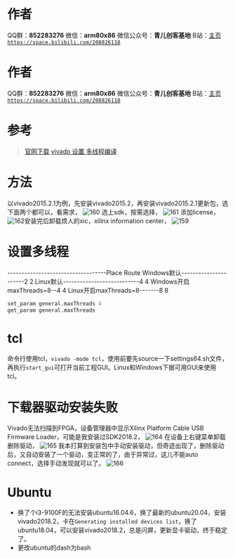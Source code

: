 ﻿# 作者
QQ群：**852283276**
微信：**arm80x86**
微信公众号：**青儿创客基地**
B站：[主页 `https://space.bilibili.com/208826118`](https://space.bilibili.com/208826118)

# 作者
QQ群：**852283276**
微信：**arm80x86**
微信公众号：**青儿创客基地**
B站：[主页 `https://space.bilibili.com/208826118`](https://space.bilibili.com/208826118)

# 参考
> [官网下载](https://china.xilinx.com/support/download.html)
> [vivado 设置 多线程编译](https://blog.csdn.net/angelbosj/article/details/51596146)

# 方法
以vivado2015.2.1为例，先安装vivado2015.2，再安装vivado2015.2.1更新包，选下面两个都可以，看需求，
![160](https://img-blog.csdnimg.cn/20190726212422185.png?x-oss-process=image/watermark,type_ZmFuZ3poZW5naGVpdGk,shadow_10,text_aHR0cHM6Ly9ibG9nLmNzZG4ubmV0L1podV9aaHVfMjAwOQ==,size_16,color_FFFFFF,t_70)
选上sdk，按需选择，
![161](https://img-blog.csdnimg.cn/2019072621251276.png?x-oss-process=image/watermark,type_ZmFuZ3poZW5naGVpdGk,shadow_10,text_aHR0cHM6Ly9ibG9nLmNzZG4ubmV0L1podV9aaHVfMjAwOQ==,size_16,color_FFFFFF,t_70)
添加license，
![162](https://img-blog.csdnimg.cn/20190726212605999.png?x-oss-process=image/watermark,type_ZmFuZ3poZW5naGVpdGk,shadow_10,text_aHR0cHM6Ly9ibG9nLmNzZG4ubmV0L1podV9aaHVfMjAwOQ==,size_16,color_FFFFFF,t_70)安装完后卸载烦人的xic，xilinx information center，
![159](https://img-blog.csdnimg.cn/2019072621265123.png?x-oss-process=image/watermark,type_ZmFuZ3poZW5naGVpdGk,shadow_10,text_aHR0cHM6Ly9ibG9nLmNzZG4ubmV0L1podV9aaHVfMjAwOQ==,size_16,color_FFFFFF,t_70)
# 设置多线程
-----------------------------------Place Route
Windows默认----------------------2 2
Linux默认---------------------------4 4
Windows开启maxThreads=8--4 4
Linux开启maxThreads=8-------8 8
```tcl
set_param general.maxThreads 4
get_param general.maxThreads
```

# tcl
命令行使用tcl，`vivado -mode tcl`，使用前要先source一下settings64.sh文件，再执行`start_gui`可打开当前工程GUI。Linux和Windows下据可用GUI来使用tcl。

# 下载器驱动安装失败
Vivado无法扫描到FPGA，设备管理器中显示Xilinx Platform Cable USB Firmware Loader，可能是我安装过SDK2018.2，
![164](https://img-blog.csdnimg.cn/20190731173414183.png)
在设备上右键菜单卸载删除驱动，
![165](https://img-blog.csdnimg.cn/20190731173531289.png?x-oss-process=image/watermark,type_ZmFuZ3poZW5naGVpdGk,shadow_10,text_aHR0cHM6Ly9ibG9nLmNzZG4ubmV0L1podV9aaHVfMjAwOQ==,size_16,color_FFFFFF,t_70)
我本打算到安装包中手动安装驱动，但奇迹出现了，删除驱动后，又自动安装了一个驱动，变正常的了，由于异常过，这儿不能auto connect，选择手动发现就可以了。
![166](https://img-blog.csdnimg.cn/20190731174150612.png?x-oss-process=image/watermark,type_ZmFuZ3poZW5naGVpdGk,shadow_10,text_aHR0cHM6Ly9ibG9nLmNzZG4ubmV0L1podV9aaHVfMjAwOQ==,size_16,color_FFFFFF,t_70)
# Ubuntu
- 换了个i3-9100F的无法安装ubuntu16.04.6，换了最新的ubuntu20.04，安装vivado2018.2，卡在`Generating installed devices list`，换了ubuntu18.04，可以安装vivado2018.2，总是闪屏，更新显卡驱动，终于稳定了。
- 更改ubuntu的dash为bash

